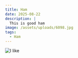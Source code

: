 ```yaml
---
title: Ham
date: 2025-08-22
description: |
  This is good ham
image: /assets/uploads/6098.jpg
tags:
  - Ham
---
```



![I like](/assets/uploads/6099.jpg)